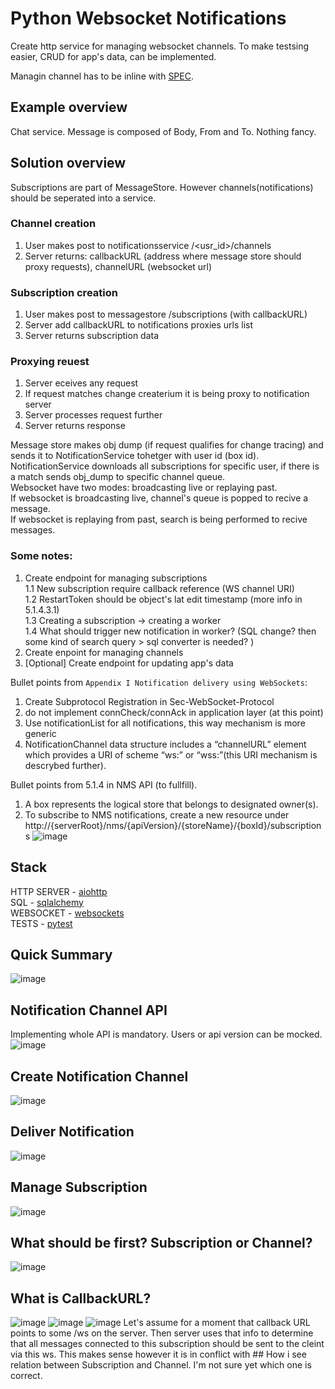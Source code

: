 # Python Websocket Notifications 
Create http service for managing websocket channels.
To make testsing easier, CRUD for app's data, can be implemented.

Managin channel has to be inline with [SPEC](https://github.com/KubaTaba1uga/python_websocket_notifications/blob/main/OMA-TS-REST_NetAPI_NotificationChannel-V1_0-20200319-C.pdf).  

## Example overview
Chat service. Message is composed of Body, From and To. Nothing fancy.

##  Solution overview
Subscriptions are part of MessageStore. However channels(notifications) should be seperated into a service. 

### Channel creation
1. User makes post to notificationsservice /<usr_id>/channels
2. Server returns: callbackURL (address where message store should proxy requests), channelURL (websocket url)

### Subscription creation
1. User makes post to messagestore /subscriptions (with callbackURL)
2. Server add callbackURL to notifications proxies urls list 
3. Server returns subscription data

### Proxying reuest
1. Server eceives any request
2. If request matches change createrium it is being proxy to notification server
3. Server processes request further
4. Server returns response

Message store makes obj dump (if request qualifies for change tracing) and sends it to NotificationService tohetger with user id (box id). <br>
NotificationService downloads all subscriptions for specific user, if there is a match sends obj_dump to specific channel queue. <br>
Websocket have two modes: broadcasting live or replaying past. <br>
If websocket is broadcasting live, channel's queue is popped to recive a message. <br>
If websocket is replaying from past, search is being performed to recive messages. <br>



### Some notes:

1. Create endpoint for managing subscriptions <br>
   1.1 New subscription require callback reference (WS channel URI) <br>
   1.2 RestartToken should be object's lat edit timestamp (more info in 5.1.4.3.1) <br>
   1.3 Creating a subscription -> creating a worker <br>
   1.4 What should trigger new notification in worker? (SQL change? then some kind of search query > sql converter is needed? )<br>
3. Create enpoint for managing channels <br>
4. [Optional] Create endpoint for updating app's data <br>


Bullet points from `Appendix I Notification delivery using WebSockets`:
1. Create Subprotocol Registration in Sec-WebSocket-Protocol
2. do not implement connCheck/connAck in application layer (at this point)
3. Use notificationList for all notifications, this way mechanism is more generic
4. NotificationChannel data structure includes a “channelURL” element which provides a URI of scheme “ws:” or “wss:”(this URI mechanism is descrybed further).

Bullet points from 5.1.4 in NMS API (to fullfill).
1. A box represents the logical store that belongs to designated owner(s).
2. To subscribe to NMS notifications, create a new resource under http://{serverRoot}/nms/{apiVersion}/{storeName}/{boxId}/subscriptions
![image](https://github.com/KubaTaba1uga/python_websocket_notifications/assets/73971628/36737ef5-28b8-494e-8b1e-b0c56db82021)

## Stack
HTTP SERVER - [aiohttp](https://docs.aiohttp.org/en/stable/index.html) <br>
SQL - [sqlalchemy](https://www.sqlalchemy.org/) <br>
WEBSOCKET - [websockets](https://websockets.readthedocs.io/en/stable/index.html) <br>
TESTS - [pytest](https://docs.pytest.org/en/7.4.x/) <br> 


## Quick Summary
![image](https://github.com/KubaTaba1uga/python_websocket_notifications/assets/73971628/3e31b2e5-fe51-475e-a61c-77f62d800de7)

## Notification Channel API 
Implementing whole API is mandatory. Users or api version can be mocked.
![image](https://github.com/KubaTaba1uga/python_websocket_notifications/assets/73971628/9688771e-ee31-46cd-930b-bc2a59eddf18)


## Create Notification Channel
![image](https://github.com/KubaTaba1uga/python_websocket_notifications/assets/73971628/078a1421-27e3-4720-800e-a0f937c975d6)

## Deliver Notification
![image](https://github.com/KubaTaba1uga/python_websocket_notifications/assets/73971628/44b5ed83-3b08-4b8c-ab75-85fc733e4dcb)

## Manage Subscription
![image](https://github.com/KubaTaba1uga/python_websocket_notifications/assets/73971628/9851ebc8-db0f-4643-b774-b242ebc75404)

## What should be first? Subscription or Channel?
![image](https://github.com/KubaTaba1uga/python_websocket_notifications/assets/73971628/14ce62fe-ef94-47a6-9956-d92140dfa05c)

## What is CallbackURL?
![image](https://github.com/KubaTaba1uga/python_websocket_notifications/assets/73971628/f9394868-5cb1-40bc-9821-e1a403f063e8)
![image](https://github.com/KubaTaba1uga/python_websocket_notifications/assets/73971628/258a244c-8ffa-458b-b315-ff50bebb6326)
![image](https://github.com/KubaTaba1uga/python_websocket_notifications/assets/73971628/7f5888bd-f2d7-4642-bd1b-8931906ad324)
Let's assume for a moment that callback URL points to some <channel>/ws on the server. Then server uses that info to determine that all messages connected to this subscription should be sent to the cleint via this ws.
This makes sense however it is in conflict with ## How i see relation between Subscription and Channel. I'm not sure yet which one is correct.


